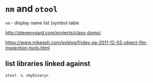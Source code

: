 # `nm` and `otool`

`nm` - display name list (symbol table

http://stevenygard.com/projects/class-dump/

https://www.mikeash.com/pyblog/friday-qa-2011-12-02-object-file-inspection-tools.html

## list libraries linked against
`otool -L <mybinary>`
